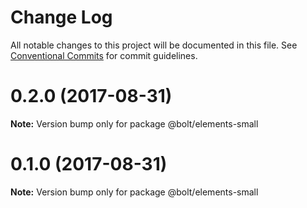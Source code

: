 # Change Log

All notable changes to this project will be documented in this file.
See [Conventional Commits](https://conventionalcommits.org) for commit guidelines.

<a name="0.2.0"></a>
# 0.2.0 (2017-08-31)




**Note:** Version bump only for package @bolt/elements-small

<a name="0.1.0"></a>
# 0.1.0 (2017-08-31)




**Note:** Version bump only for package @bolt/elements-small
